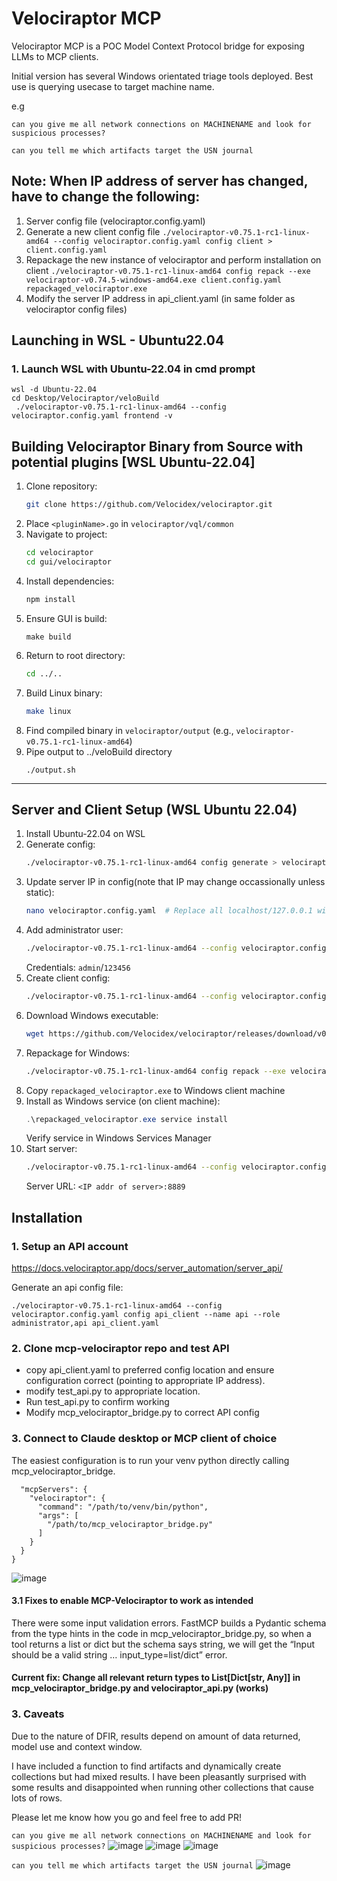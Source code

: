 # Velociraptor MCP
Velociraptor MCP is a POC Model Context Protocol bridge for exposing LLMs to MCP clients.

Initial version has several Windows orientated triage tools deployed. Best use is querying usecase to target machine name.

e.g 

`can you give me all network connections on MACHINENAME and look for suspicious processes?`

`can you tell me which artifacts target the USN journal`

## Note: When IP address of server has changed, have to change the following:
1. Server config file (velociraptor.config.yaml)
2. Generate a new client config file
``` ./velociraptor-v0.75.1-rc1-linux-amd64 --config velociraptor.config.yaml config client > client.config.yaml ```
3. Repackage the new instance of velociraptor and perform installation on client
``` ./velociraptor-v0.75.1-rc1-linux-amd64 config repack --exe velociraptor-v0.74.5-windows-amd64.exe client.config.yaml repackaged_velociraptor.exe ```
4. Modify the server IP address in api_client.yaml (in same folder as velociraptor config files)

## Launching in WSL - Ubuntu22.04
### 1. Launch WSL with Ubuntu-22.04 in cmd prompt

```
wsl -d Ubuntu-22.04
cd Desktop/Velociraptor/veloBuild
 ./velociraptor-v0.75.1-rc1-linux-amd64 --config velociraptor.config.yaml frontend -v
```

## Building Velociraptor Binary from Source with potential plugins [WSL Ubuntu-22.04]
1. Clone repository:
   ```bash
   git clone https://github.com/Velocidex/velociraptor.git
   ```
2. Place `<pluginName>.go` in `velociraptor/vql/common`
3. Navigate to project:
   ```bash
   cd velociraptor
   cd gui/velociraptor
   ```
4. Install dependencies:
   ```bash
   npm install
   ```
5. Ensure GUI is build:
   ```
   make build
   ```
6. Return to root directory:
   ```bash
   cd ../..
   ```
7. Build Linux binary:
   ```bash
   make linux
   ```
8. Find compiled binary in `velociraptor/output` (e.g., `velociraptor-v0.75.1-rc1-linux-amd64`)
9. Pipe output to ../veloBuild directory
    ```
    ./output.sh
    ```
---

## Server and Client Setup (WSL Ubuntu 22.04)
1. Install Ubuntu-22.04 on WSL
2. Generate config:
   ```bash
   ./velociraptor-v0.75.1-rc1-linux-amd64 config generate > velociraptor.config.yaml
   ```
3. Update server IP in config(note that IP may change occassionally unless static):
   ```bash
   nano velociraptor.config.yaml  # Replace all localhost/127.0.0.1 with server IP
   ```
4. Add administrator user:
   ```bash
   ./velociraptor-v0.75.1-rc1-linux-amd64 --config velociraptor.config.yaml user add admin --role administrator
   ```
   Credentials: `admin`/`123456`
5. Create client config:
   ```bash
   ./velociraptor-v0.75.1-rc1-linux-amd64 --config velociraptor.config.yaml config client > client.config.yaml
   ```
6. Download Windows executable:
   ```bash
   wget https://github.com/Velocidex/velociraptor/releases/download/v0.74/velociraptor-v0.74.5-windows-amd64.exe
   ```
7. Repackage for Windows:
   ```bash
   ./velociraptor-v0.75.1-rc1-linux-amd64 config repack --exe velociraptor-v0.74.5-windows-amd64.exe client.config.yaml repackaged_velociraptor.exe
   ```
8. Copy `repackaged_velociraptor.exe` to Windows client machine
9. Install as Windows service (on client machine):
   ```powershell
   .\repackaged_velociraptor.exe service install
   ```
   Verify service in Windows Services Manager
10. Start server:
    ```bash
    ./velociraptor-v0.75.1-rc1-linux-amd64 --config velociraptor.config.yaml frontend -v
    ```
    Server URL: `<IP addr of server>:8889`


## Installation
### 1. Setup an API account
https://docs.velociraptor.app/docs/server_automation/server_api/

Generate an api config file:

`./velociraptor-v0.75.1-rc1-linux-amd64 --config velociraptor.config.yaml config api_client --name api --role administrator,api api_client.yaml`

### 2. Clone mcp-velociraptor repo and test API 

- copy api_client.yaml to preferred config location and ensure configuration correct (pointing to appropriate IP address).
- modify test_api.py to appropriate location.
- Run test_api.py to confirm working
- Modify mcp_velociraptor_bridge.py to correct API config

### 3. Connect to Claude desktop or MCP client of choice

The easiest configuration is to run your venv python directly calling mcp_velociraptor_bridge.
```{
  "mcpServers": {
    "velociraptor": {
      "command": "/path/to/venv/bin/python",
      "args": [
        "/path/to/mcp_velociraptor_bridge.py"
      ]
    }
  }
}
```

![image](https://github.com/user-attachments/assets/3e810f03-ca74-4757-b5dc-89d4e8f8aef6)

#### 3.1 Fixes to enable MCP-Velociraptor to work as intended
There were some input validation errors. FastMCP builds a Pydantic schema from the type hints in the code in mcp_velociraptor_bridge.py, so when a tool returns a list or dict but the schema says string, we will get the “Input should be a valid string … input_type=list/dict” error.

#### Current fix: Change all relevant return types to List[Dict[str, Any]] in mcp_velociraptor_bridge.py and velociraptor_api.py (works)


### 3. Caveats

Due to the nature of DFIR, results depend on amount of data returned, model use and context window.

I have included a function to find artifacts and dynamically create collections but had mixed results.
I have been pleasantly surprised with some results and disappointed when running other collections that cause lots of rows.

Please let me know how you go and feel free to add PR!


`can you give me all network connections on MACHINENAME and look for suspicious processes?`
<img alt="image" src="https://github.com/user-attachments/assets/cc19ccde-f8fa-40d5-8b4d-82215777dc6b" />
<img alt="image" src="https://github.com/user-attachments/assets/734ce6d0-6c66-49cf-a0f7-8236f7435be3" />
<img alt="image" src="https://github.com/user-attachments/assets/b6593321-1089-4f00-8011-5ef08cf80d88" />

`can you tell me which artifacts target the USN journal`
<img alt="image" src="https://github.com/user-attachments/assets/b9f93b1c-4a08-437d-b25a-ff82bdd2ab8c" />

